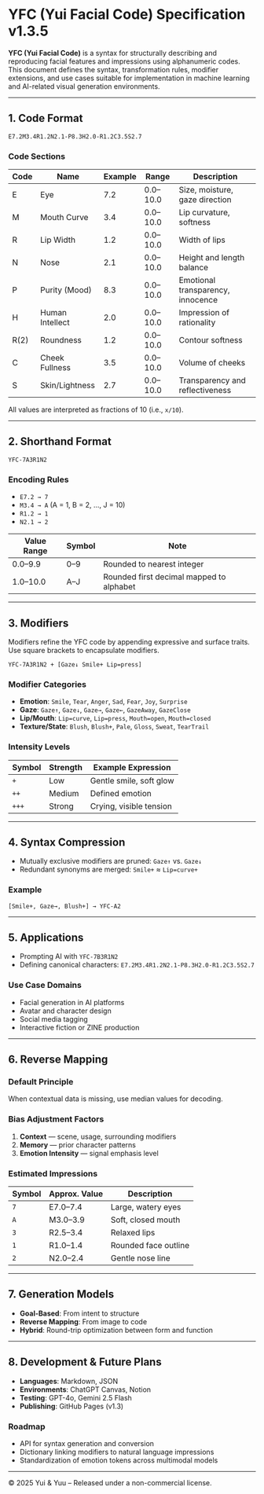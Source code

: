 # YFC (Yui Facial Code) Specification v1.3.5

**YFC (Yui Facial Code)** is a syntax for structurally describing and reproducing facial features and impressions using alphanumeric codes. This document defines the syntax, transformation rules, modifier extensions, and use cases suitable for implementation in machine learning and AI-related visual generation environments.

---

## 1. Code Format

```yfc
E7.2M3.4R1.2N2.1-P8.3H2.0-R1.2C3.5S2.7
```

### Code Sections

| Code | Name            | Example | Range    | Description                       |
| ---- | --------------- | ------- | -------- | --------------------------------- |
| E    | Eye             | 7.2     | 0.0–10.0 | Size, moisture, gaze direction    |
| M    | Mouth Curve     | 3.4     | 0.0–10.0 | Lip curvature, softness           |
| R    | Lip Width       | 1.2     | 0.0–10.0 | Width of lips                     |
| N    | Nose            | 2.1     | 0.0–10.0 | Height and length balance         |
| P    | Purity (Mood)   | 8.3     | 0.0–10.0 | Emotional transparency, innocence |
| H    | Human Intellect | 2.0     | 0.0–10.0 | Impression of rationality         |
| R(2) | Roundness       | 1.2     | 0.0–10.0 | Contour softness                  |
| C    | Cheek Fullness  | 3.5     | 0.0–10.0 | Volume of cheeks                  |
| S    | Skin/Lightness  | 2.7     | 0.0–10.0 | Transparency and reflectiveness   |

All values are interpreted as fractions of 10 (i.e., `x/10`).

---

## 2. Shorthand Format

```yfc
YFC-7A3R1N2
```

### Encoding Rules

* `E7.2 → 7`
* `M3.4 → A` (A = 1, B = 2, ..., J = 10)
* `R1.2 → 1`
* `N2.1 → 2`

| Value Range | Symbol | Note                                     |
| ----------- | ------ | ---------------------------------------- |
| 0.0–9.9     | 0–9    | Rounded to nearest integer               |
| 1.0–10.0    | A–J    | Rounded first decimal mapped to alphabet |

---

## 3. Modifiers

Modifiers refine the YFC code by appending expressive and surface traits. Use square brackets to encapsulate modifiers.

```yfc
YFC-7A3R1N2 + [Gaze↓ Smile+ Lip=press]
```

### Modifier Categories

* **Emotion**: `Smile`, `Tear`, `Anger`, `Sad`, `Fear`, `Joy`, `Surprise`
* **Gaze**: `Gaze↑`, `Gaze↓`, `Gaze→`, `Gaze←`, `GazeAway`, `GazeClose`
* **Lip/Mouth**: `Lip=curve`, `Lip=press`, `Mouth=open`, `Mouth=closed`
* **Texture/State**: `Blush`, `Blush+`, `Pale`, `Gloss`, `Sweat`, `TearTrail`

### Intensity Levels

| Symbol | Strength | Example Expression      |
| ------ | -------- | ----------------------- |
| `+`    | Low      | Gentle smile, soft glow |
| `++`   | Medium   | Defined emotion         |
| `+++`  | Strong   | Crying, visible tension |

---

## 4. Syntax Compression

* Mutually exclusive modifiers are pruned: `Gaze↑` vs. `Gaze↓`
* Redundant synonyms are merged: `Smile+` ≈ `Lip=curve+`

### Example

```yfc
[Smile+, Gaze→, Blush+] → YFC-A2
```

---

## 5. Applications

* Prompting AI with `YFC-7B3R1N2`
* Defining canonical characters: `E7.2M3.4R1.2N2.1-P8.3H2.0-R1.2C3.5S2.7`

### Use Case Domains

* Facial generation in AI platforms
* Avatar and character design
* Social media tagging
* Interactive fiction or ZINE production

---

## 6. Reverse Mapping

### Default Principle

When contextual data is missing, use median values for decoding.

### Bias Adjustment Factors

1. **Context** — scene, usage, surrounding modifiers
2. **Memory** — prior character patterns
3. **Emotion Intensity** — signal emphasis level

### Estimated Impressions

| Symbol | Approx. Value | Description          |
| ------ | ------------- | -------------------- |
| `7`    | E7.0–7.4      | Large, watery eyes   |
| `A`    | M3.0–3.9      | Soft, closed mouth   |
| `3`    | R2.5–3.4      | Relaxed lips         |
| `1`    | R1.0–1.4      | Rounded face outline |
| `2`    | N2.0–2.4      | Gentle nose line     |

---

## 7. Generation Models

* **Goal-Based**: From intent to structure
* **Reverse Mapping**: From image to code
* **Hybrid**: Round-trip optimization between form and function

---

## 8. Development & Future Plans

* **Languages**: Markdown, JSON
* **Environments**: ChatGPT Canvas, Notion
* **Testing**: GPT-4o, Gemini 2.5 Flash
* **Publishing**: GitHub Pages (v1.3)

### Roadmap

* API for syntax generation and conversion
* Dictionary linking modifiers to natural language impressions
* Standardization of emotion tokens across multimodal models

---

© 2025 Yui & Yuu – Released under a non-commercial license.
